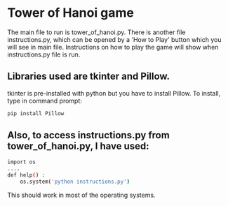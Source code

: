 # Tower of Hanoi game
The main file to run is tower_of_hanoi.py. 
There is another file instructions.py, which can be opened by a 'How to Play' button which you will see in main file.
Instructions on how to play the game will show when instructions.py file is run.

## Libraries used are tkinter and Pillow.
tkinter is pre-installed with python but you have to install Pillow.
To install, type in command prompt:
```bash
pip install Pillow
```
## Also, to access instructions.py from tower_of_hanoi.py, I have used:
```bash
import os
....
def help() :
    os.system('python instructions.py')
```
This should work in most of the operating systems.
